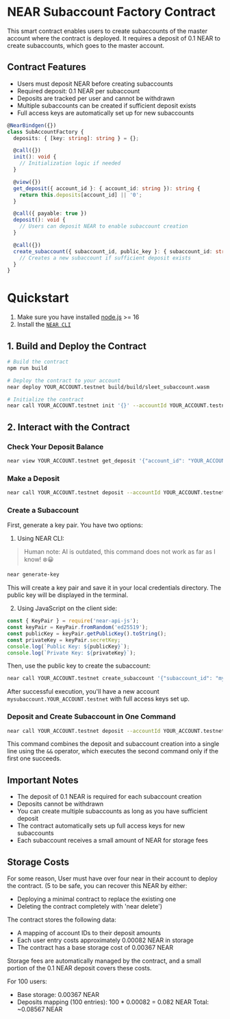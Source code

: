 # NEAR Subaccount Factory Contract

This smart contract enables users to create subaccounts of the master account where the contract is deployed. It requires a deposit of 0.1 NEAR to create subaccounts, which goes to the master account.

## Contract Features

- Users must deposit NEAR before creating subaccounts
- Required deposit: 0.1 NEAR per subaccount
- Deposits are tracked per user and cannot be withdrawn
- Multiple subaccounts can be created if sufficient deposit exists
- Full access keys are automatically set up for new subaccounts

```ts
@NearBindgen({})
class SubAccountFactory {
  deposits: { [key: string]: string } = {};

  @call({})
  init(): void {
    // Initialization logic if needed
  }

  @view({})
  get_deposit({ account_id }: { account_id: string }): string {
    return this.deposits[account_id] || '0';
  }

  @call({ payable: true })
  deposit(): void {
    // Users can deposit NEAR to enable subaccount creation
  }

  @call({})
  create_subaccount({ subaccount_id, public_key }: { subaccount_id: string, public_key: string }): void {
    // Creates a new subaccount if sufficient deposit exists
  }
}
```

# Quickstart

1. Make sure you have installed [node.js](https://nodejs.org/en/download/package-manager/) >= 16
2. Install the [`NEAR CLI`](https://github.com/near/near-cli#setup)

## 1. Build and Deploy the Contract

```bash
# Build the contract
npm run build

# Deploy the contract to your account
near deploy YOUR_ACCOUNT.testnet build/build/sleet_subaccount.wasm

# Initialize the contract
near call YOUR_ACCOUNT.testnet init '{}' --accountId YOUR_ACCOUNT.testnet
```

## 2. Interact with the Contract

### Check Your Deposit Balance
```bash
near view YOUR_ACCOUNT.testnet get_deposit '{"account_id": "YOUR_ACCOUNT.testnet"}'
```

### Make a Deposit
```bash
near call YOUR_ACCOUNT.testnet deposit --accountId YOUR_ACCOUNT.testnet --deposit 0.1
```

### Create a Subaccount
First, generate a key pair. You have two options:

1. Using NEAR CLI:
> Human note: AI is outdated, this command does not work as far as I know! ❄️😀
```bash
near generate-key
```
This will create a key pair and save it in your local credentials directory. The public key will be displayed in the terminal.


2. Using JavaScript on the client side:
```javascript
const { KeyPair } = require('near-api-js');
const keyPair = KeyPair.fromRandom('ed25519');
const publicKey = keyPair.getPublicKey().toString();
const privateKey = keyPair.secretKey;
console.log(`Public Key: ${publicKey}`);
console.log(`Private Key: ${privateKey}`);
```

Then, use the public key to create the subaccount:
```bash
near call YOUR_ACCOUNT.testnet create_subaccount '{"subaccount_id": "mysubaccount", "public_key": "YOUR_GENERATED_PUBLIC_KEY"}' --accountId YOUR_ACCOUNT.testnet
```

After successful execution, you'll have a new account `mysubaccount.YOUR_ACCOUNT.testnet` with full access keys set up.

### Deposit and Create Subaccount in One Command
```bash
near call YOUR_ACCOUNT.testnet deposit --accountId YOUR_ACCOUNT.testnet --deposit 0.1 && near call YOUR_ACCOUNT.testnet create_subaccount '{"subaccount_id": "mysubaccount", "public_key": "YOUR_GENERATED_PUBLIC_KEY"}' --accountId YOUR_ACCOUNT.testnet --gas 300000000000000
```

This command combines the deposit and subaccount creation into a single line using the `&&` operator, which executes the second command only if the first one succeeds.

## Important Notes

- The deposit of 0.1 NEAR is required for each subaccount creation
- Deposits cannot be withdrawn
- You can create multiple subaccounts as long as you have sufficient deposit
- The contract automatically sets up full access keys for new subaccounts
- Each subaccount receives a small amount of NEAR for storage fees

## Storage Costs

For some reason, User must have over four near in their
account to deploy the contract.
(5 to be safe, you can recover this NEAR by either:
- Deploying a minimal contract to replace the existing one
- Deleting the contract completely with 'near delete')


The contract stores the following data:
- A mapping of account IDs to their deposit amounts
- Each user entry costs approximately 0.00082 NEAR in storage
- The contract has a base storage cost of 0.00367 NEAR

Storage fees are automatically managed by the contract, and a small portion of the 0.1 NEAR deposit covers these costs.

For 100 users:
- Base storage: 0.00367 NEAR
- Deposits mapping (100 entries): 100 * 0.00082 = 0.082 NEAR
Total: ~0.08567 NEAR